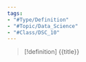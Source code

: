 ```yaml
---
tags:
- "#Type/Definition"
- "#Topic/Data_Science"
- "#Class/DSC_10"
---
```


> [!definition] {{title}}
> 